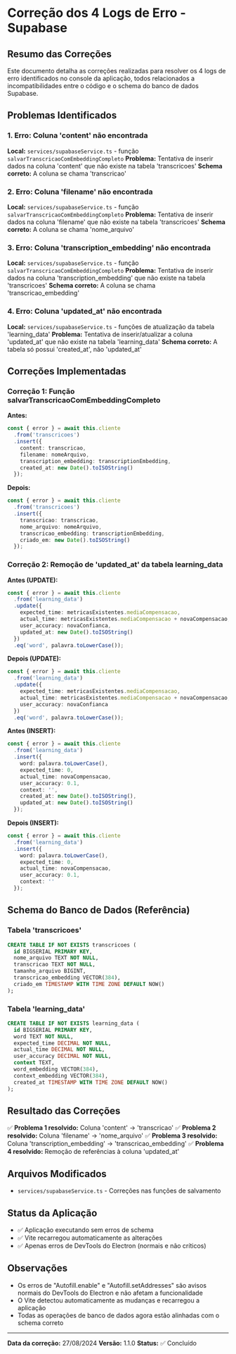 # Correção dos 4 Logs de Erro - Supabase

## Resumo das Correções

Este documento detalha as correções realizadas para resolver os 4 logs de erro identificados no console da aplicação, todos relacionados a incompatibilidades entre o código e o schema do banco de dados Supabase.

## Problemas Identificados

### 1. Erro: Coluna 'content' não encontrada
**Local:** `services/supabaseService.ts` - função `salvarTranscricaoComEmbeddingCompleto`
**Problema:** Tentativa de inserir dados na coluna 'content' que não existe na tabela 'transcricoes'
**Schema correto:** A coluna se chama 'transcricao'

### 2. Erro: Coluna 'filename' não encontrada
**Local:** `services/supabaseService.ts` - função `salvarTranscricaoComEmbeddingCompleto`
**Problema:** Tentativa de inserir dados na coluna 'filename' que não existe na tabela 'transcricoes'
**Schema correto:** A coluna se chama 'nome_arquivo'

### 3. Erro: Coluna 'transcription_embedding' não encontrada
**Local:** `services/supabaseService.ts` - função `salvarTranscricaoComEmbeddingCompleto`
**Problema:** Tentativa de inserir dados na coluna 'transcription_embedding' que não existe na tabela 'transcricoes'
**Schema correto:** A coluna se chama 'transcricao_embedding'

### 4. Erro: Coluna 'updated_at' não encontrada
**Local:** `services/supabaseService.ts` - funções de atualização da tabela 'learning_data'
**Problema:** Tentativa de inserir/atualizar a coluna 'updated_at' que não existe na tabela 'learning_data'
**Schema correto:** A tabela só possui 'created_at', não 'updated_at'

## Correções Implementadas

### Correção 1: Função salvarTranscricaoComEmbeddingCompleto

**Antes:**
```typescript
const { error } = await this.cliente
  .from('transcricoes')
  .insert({
    content: transcricao,
    filename: nomeArquivo,
    transcription_embedding: transcriptionEmbedding,
    created_at: new Date().toISOString()
  });
```

**Depois:**
```typescript
const { error } = await this.cliente
  .from('transcricoes')
  .insert({
    transcricao: transcricao,
    nome_arquivo: nomeArquivo,
    transcricao_embedding: transcriptionEmbedding,
    criado_em: new Date().toISOString()
  });
```

### Correção 2: Remoção de 'updated_at' da tabela learning_data

**Antes (UPDATE):**
```typescript
const { error } = await this.cliente
  .from('learning_data')
  .update({
    expected_time: metricasExistentes.mediaCompensacao,
    actual_time: metricasExistentes.mediaCompensacao + novaCompensacao,
    user_accuracy: novaConfianca,
    updated_at: new Date().toISOString()
  })
  .eq('word', palavra.toLowerCase());
```

**Depois (UPDATE):**
```typescript
const { error } = await this.cliente
  .from('learning_data')
  .update({
    expected_time: metricasExistentes.mediaCompensacao,
    actual_time: metricasExistentes.mediaCompensacao + novaCompensacao,
    user_accuracy: novaConfianca
  })
  .eq('word', palavra.toLowerCase());
```

**Antes (INSERT):**
```typescript
const { error } = await this.cliente
  .from('learning_data')
  .insert({
    word: palavra.toLowerCase(),
    expected_time: 0,
    actual_time: novaCompensacao,
    user_accuracy: 0.1,
    context: '',
    created_at: new Date().toISOString(),
    updated_at: new Date().toISOString()
  });
```

**Depois (INSERT):**
```typescript
const { error } = await this.cliente
  .from('learning_data')
  .insert({
    word: palavra.toLowerCase(),
    expected_time: 0,
    actual_time: novaCompensacao,
    user_accuracy: 0.1,
    context: ''
  });
```

## Schema do Banco de Dados (Referência)

### Tabela 'transcricoes'
```sql
CREATE TABLE IF NOT EXISTS transcricoes (
  id BIGSERIAL PRIMARY KEY,
  nome_arquivo TEXT NOT NULL,
  transcricao TEXT NOT NULL,
  tamanho_arquivo BIGINT,
  transcricao_embedding VECTOR(384),
  criado_em TIMESTAMP WITH TIME ZONE DEFAULT NOW()
);
```

### Tabela 'learning_data'
```sql
CREATE TABLE IF NOT EXISTS learning_data (
  id BIGSERIAL PRIMARY KEY,
  word TEXT NOT NULL,
  expected_time DECIMAL NOT NULL,
  actual_time DECIMAL NOT NULL,
  user_accuracy DECIMAL NOT NULL,
  context TEXT,
  word_embedding VECTOR(384),
  context_embedding VECTOR(384),
  created_at TIMESTAMP WITH TIME ZONE DEFAULT NOW()
);
```

## Resultado das Correções

✅ **Problema 1 resolvido:** Coluna 'content' → 'transcricao'
✅ **Problema 2 resolvido:** Coluna 'filename' → 'nome_arquivo'
✅ **Problema 3 resolvido:** Coluna 'transcription_embedding' → 'transcricao_embedding'
✅ **Problema 4 resolvido:** Remoção de referências à coluna 'updated_at'

## Arquivos Modificados

- `services/supabaseService.ts` - Correções nas funções de salvamento

## Status da Aplicação

- ✅ Aplicação executando sem erros de schema
- ✅ Vite recarregou automaticamente as alterações
- ✅ Apenas erros de DevTools do Electron (normais e não críticos)

## Observações

- Os erros de "Autofill.enable" e "Autofill.setAddresses" são avisos normais do DevTools do Electron e não afetam a funcionalidade
- O Vite detectou automaticamente as mudanças e recarregou a aplicação
- Todas as operações de banco de dados agora estão alinhadas com o schema correto

---

**Data da correção:** 27/08/2024
**Versão:** 1.1.0
**Status:** ✅ Concluído